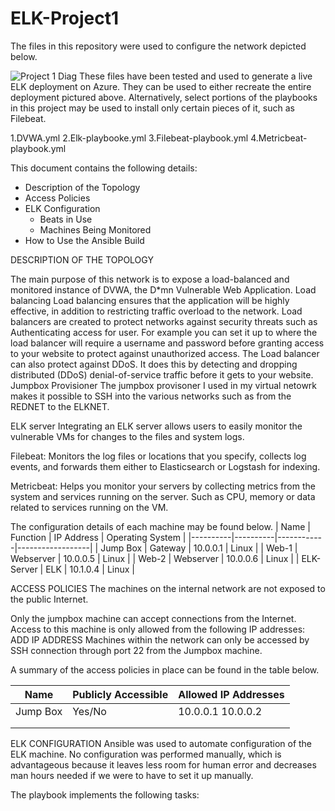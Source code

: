 # ELK-Project1
The files in this repository were used to configure the network depicted below.

![Project 1 Diag](https://user-images.githubusercontent.com/87491789/150643084-51b6df57-b0e5-4055-8f2c-e24551388653.jpg)
These files have been tested and used to generate a live ELK deployment on Azure. They can be used to either recreate the entire deployment pictured above. Alternatively, select portions of the playbooks in this project may be used to install only certain pieces of it, such as Filebeat.

1.DVWA.yml
2.Elk-playbooke.yml 
3.Filebeat-playbook.yml
4.Metricbeat-playbook.yml

This document contains the following details:

- Description of the Topology
- Access Policies
- ELK Configuration
  - Beats in Use
  - Machines Being Monitored
- How to Use the Ansible Build

DESCRIPTION OF THE TOPOLOGY

The main purpose of this network is to expose a load-balanced and monitored instance of DVWA, the D*mn Vulnerable Web Application.
Load balancing 
Load balancing ensures that the application will be highly effective, in addition to restricting traffic overload to the network.
Load balancers are created to protect networks against security threats such as Authenticating access for user. For example you can set it up to where the load balancer will require a username and password before granting access to your website to protect against unauthorized access. The Load balancer can also protect against DDoS. It does this by detecting and dropping distributed (DDoS) denial-of-service traffic before it gets to your website.
Jumpbox Provisioner
The jumpbox provisoner I used in my virtual netowrk makes it possible to SSH into the various networks such as from the REDNET to the ELKNET.

ELK server
Integrating an ELK server allows users to easily monitor the vulnerable VMs for changes to the files and system logs.

Filebeat: Monitors the log files or locations that you specify, collects log events, and forwards them either to Elasticsearch or Logstash for indexing.

Metricbeat: Helps you monitor your servers by collecting metrics from the system and services running on the server. Such as CPU, memory or data related to services running on the VM.


The configuration details of each machine may be found below.
| Name     | Function | IP Address | Operating System |
|----------|----------|------------|------------------|
| Jump Box | Gateway  | 10.0.0.1   | Linux            | 
| Web-1     | Webserver | 10.0.0.5   | Linux          |
| Web-2     | Webserver | 10.0.0.6   | Linux          |
| ELK-Server    | ELK   | 10.1.0.4   | Linux          |

ACCESS POLICIES
The machines on the internal network are not exposed to the public Internet. 

Only the jumpbox machine can accept connections from the Internet. Access to this machine is only allowed from the following IP addresses:
ADD IP ADDRESS
Machines within the network can only be accessed by SSH connection through port 22 from the Jumpbox machine.

A summary of the access policies in place can be found in the table below.

| Name     | Publicly Accessible | Allowed IP Addresses |
|----------|---------------------|----------------------|
| Jump Box | Yes/No              | 10.0.0.1 10.0.0.2    |
|          |                     |                      |
|          |                     |                      |

ELK CONFIGURATION
Ansible was used to automate configuration of the ELK machine. No configuration was performed manually, which is advantageous because it leaves less room for human error and decreases man hours needed if we were to have to set it up manually.

The playbook implements the following tasks:





